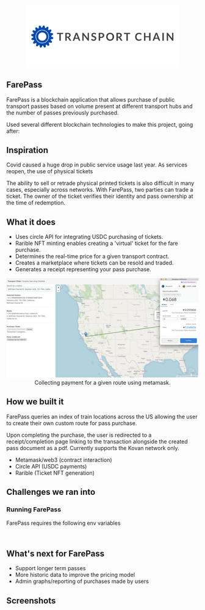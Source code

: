 <p align='center'>
    <img src='./img/transport_chain.png' width=400>
</p>

## FarePass

FarePass is a blockchain application that allows purchase of public transport passes based on volume present at different transport hubs and the number of passes previously purchased.

Used several different blockchain technologies to make this project, going after:

## Inspiration

Covid caused a huge drop in public service usage last year. As services reopen, the use of physical tickets 

The ability to sell or retrade physical printed tickets is also difficult in many cases, especially across networks. With FarePass, two parties can trade a ticket. The owner of the ticket verifies their identity and pass ownership at the time of redemption.

## What it does

- Uses circle API for integrating USDC purchasing of tickets.
- Rarible NFT minting enables creating a 'virtual' ticket for the fare purchase.
- Determines the real-time price for a given transport contract.
- Creates a marketplace where tickets can be resold and traded.
- Generates a receipt representing your pass purchase.

<p align='center'>
    <img src="./img/map.png" width=600><br/>
    Collecting payment for a given route using metamask.
</p>

## How we built it

FarePass queries an index of train locations across the US allowing the user to create their own custom route for pass purchase.

Upon completing the purchase, the user is redirected to a receipt/completion page linking to the transaction alongside the created pass document as a pdf. Currently supports the Kovan network only.

- Metamask/web3 (contract interaction)
- Circle API (USDC payments)
- Rarible (Ticket NFT generation)

<!-- Demo: FarePass.netlify.com -->

## Challenges we ran into


### Running FarePass

FarePass requires the following env variables

<pre>

</pre>

## What's next for FarePass

- Support longer term passes
- More historic data to improve the pricing model
- Admin graphs/reporting of purchases made by users

## Screenshots

<!--
### Useful links
- https://betterprogramming.pub/how-to-connect-a-react-app-to-the-blockchain-fa9dbd0bbd69
-->
